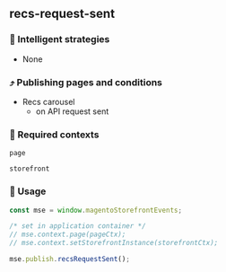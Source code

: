 ## recs-request-sent

### 🤖 Intelligent strategies

-   None

### ⤴️ Publishing pages and conditions

-   Recs carousel
    -   on API request sent

### 🛄 Required contexts

`page`

`storefront`

### 🔧 Usage

```javascript
const mse = window.magentoStorefrontEvents;

/* set in application container */
// mse.context.page(pageCtx);
// mse.context.setStorefrontInstance(storefrontCtx);

mse.publish.recsRequestSent();
```
